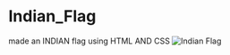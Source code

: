 # Indian_Flag
made an INDIAN flag using HTML AND CSS
![Indian Flag](https://user-images.githubusercontent.com/104050054/207234541-8f00a80c-da9b-4653-8cbe-17a84c4d476f.JPG)
